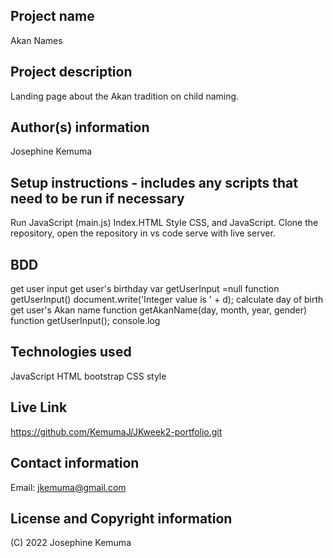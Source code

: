 
## Project name

Akan Names

## Project description

Landing page about the Akan tradition on child naming. 


## Author(s) information

Josephine Kemuma

## Setup instructions - includes any scripts that need to be run if necessary

Run JavaScript (main.js)
Index.HTML
Style CSS, and JavaScript. Clone the repository, open the repository in vs code serve with live server.

## BDD

get user input
get user's birthday
var getUserInput =null
function getUserInput()
document.write('Integer value is ' + d);
calculate day of birth
get user's Akan name
function getAkanName(day, month, year, gender)
function getUserInput();
console.log

## Technologies used

JavaScript
HTML
bootstrap
CSS style

## Live Link

https://github.com/KemumaJ/JKweek2-portfolio.git

## Contact information

Email: jkemuma@gmail.com

## License and Copyright information

(C) 2022 Josephine Kemuma 